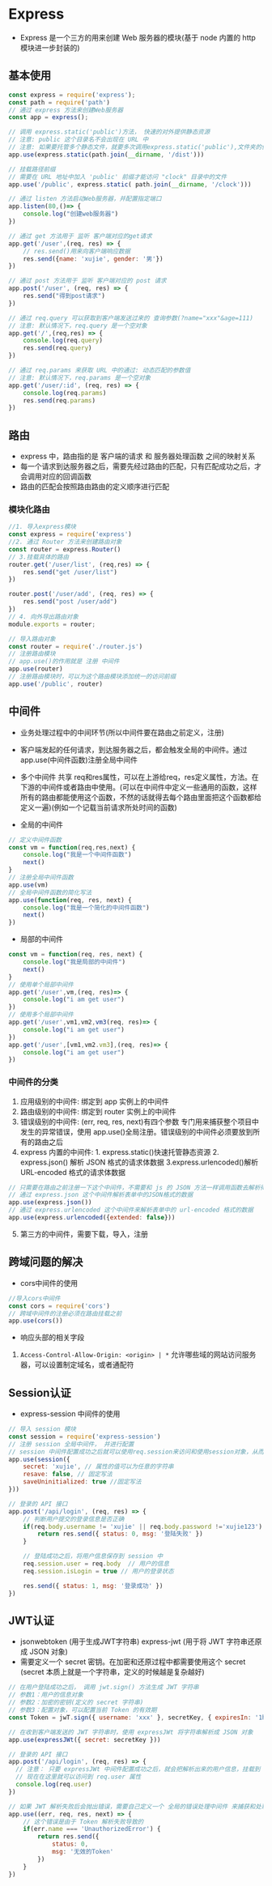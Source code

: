 # Express

* Express 是一个三方的用来创建 Web 服务器的模块(基于 node 内置的 http 模块进一步封装的)

## 基本使用

```js
const express = require('express');
const path = require('path')
// 通过 express 方法来创建Web服务器
const app = express();

// 调用 express.static('public')方法， 快速的对外提供静态资源
// 注意: public 这个目录名不会出现在 URL 中
// 注意: 如果要托管多个静态文件，就要多次调用express.static('public'),文件夹的优先级和文件夹的调用顺序一致
app.use(express.static(path.join(__dirname, '/dist')))

// 挂载路径前缀
// 需要在 URL 地址中加入 'public' 前缀才能访问 "clock" 目录中的文件
app.use('/public', express.static( path.join(__dirname, '/clock')))

// 通过 listen 方法启动Web服务器，并配置指定端口
app.listen(80,()=> {
    console.log("创建web服务器")
})

// 通过 get 方法用于 监听 客户端对应的get请求
app.get('/user',(req, res) => {
    // res.send()用来向客户端响应数据
    res.send({name: 'xujie', gender: '男'})
})

// 通过 post 方法用于 监听 客户端对应的 post 请求
app.post('/user', (req, res) => {
    res.send("得到post请求")
})

// 通过 req.query 可以获取到客户端发送过来的 查询参数(?name="xxx"&age=111)
// 注意: 默认情况下，req.query 是一个空对象
app.get('/',(req,res) => {
    console.log(req.query)
    res.send(req.query)
})

// 通过 req.params 来获取 URL 中的通过: 动态匹配的参数值
// 注意: 默认情况下，req.params 是一个空对象
app.get('/user/:id', (req, res) => {
    console.log(req.params)
    res.send(req.params)
})
```

## 路由

* express 中，路由指的是 客户端的请求 和 服务器处理函数 之间的映射关系
* 每一个请求到达服务器之后，需要先经过路由的匹配，只有匹配成功之后，才会调用对应的回调函数
* 路由的匹配会按照路由路由的定义顺序进行匹配

### 模块化路由

```js
//1. 导入express模块
const express = require('express')
//2. 通过 Router 方法来创建路由对象
const router = express.Router()
// 3.挂载具体的路由
router.get('/user/list', (req,res) => {
    res.send("get /user/list")
})

router.post('/user/add', (req, res) => {
    res.send("post /user/add")
})
// 4. 向外导出路由对象
module.exports = router;

// 导入路由对象
const router = require('./router.js')
// 注册路由模块
// app.use()的作用就是 注册 中间件
app.use(router)
// 注册路由模块时，可以为这个路由模块添加统一的访问前缀
app.use('/public', router)

```

## 中间件

* 业务处理过程中的中间环节(所以中间件要在路由之前定义，注册)
* 客户端发起的任何请求，到达服务器之后，都会触发全局的中间件。通过app.use(中间件函数)注册全局中间件
* 多个中间件 共享 req和res属性，可以在上游给req，res定义属性，方法。在下游的中间件或者路由中使用。(可以在中间件中定义一些通用的函数，这样所有的路由都能使用这个函数，不然的话就得去每个路由里面把这个函数都给定义一遍)(例如一个记载当前请求所处时间的函数)
  
* 全局的中间件

```js
// 定义中间件函数
const vm = function(req,res,next) {
    console.log("我是一个中间件函数")
    next()
}
// 注册全局中间件函数
app.use(vm)
// 全局中间件函数的简化写法
app.use(function(req, res, next) {
    console.log("我是一个简化的中间件函数")
    next()
})
```

* 局部的中间件

```js
const vm = function(req, res, next) {
    console.log("我是局部的中间件")
    next()
}
// 使用单个局部中间件
app.get('/user',vm,(req, res)=> {
    console.log("i am get user")
})
// 使用多个局部中间件
app.get('/user',vm1,vm2,vm3(req, res)=> {
    console.log("i am get user")
})
app.get('/user',[vm1,vm2.vm3],(req, res)=> {
    console.log("i am get user")
})
```

### 中间件的分类

1. 应用级别的中间件: 绑定到 app 实例上的中间件
2. 路由级别的中间件: 绑定到 router 实例上的中间件
3. 错误级别的中间件: (err, req, res, next)有四个参数 专门用来捕获整个项目中发生的异常错误，使用 app.use()全局注册。错误级别的中间件必须要放到所有的路由之后
4. express 内置的中间件: 1. express.static()快速托管静态资源 2. express.json() 解析 JSON 格式的请求体数据 3.express.urlencoded()解析 URL-encoded 格式的请求体数据

```js
// 只需要在路由之前注册一下这个中间件，不需要和 js 的 JSON 方法一样调用函数去解析得到的数据。
// 通过 express.json 这个中间件解析表单中的JSON格式的数据
app.use(express.json())
// 通过 express.urlencoded 这个中间件来解析表单中的 url-encoded 格式的数据
app.use(express.urlencoded({extended: false}))

```

5. 第三方的中间件，需要下载，导入，注册

## 跨域问题的解决

* cors中间件的使用

```js
//导入cors中间件
const cors = require('cors')
// 跨域中间件的注册必须在路由挂载之前
app.use(cors())
```

* 响应头部的相关字段

1. ```Access-Control-Allow-Origin: <origin> | *``` 允许哪些域的网站访问服务器，可以设置制定域名，或者通配符

## Session认证

* express-session 中间件的使用

```js
// 导入 session 模块
const session = require('express-session')
// 注册 session 全局中间件， 并进行配置
// session 中间件配置成功之后就可以使用req.session来访问和使用session对象，从而存储用户的关键信息
app.use(session({
    secret: 'xujie', // 属性的值可以为任意的字符串
    resave: false, // 固定写法
    saveUninitialized: true //固定写法
}))

// 登录的 API 接口
app.post('/api/login', (req, res) => {
    // 判断用户提交的登录信息是否正确
    if(req.body.username != 'xujie' || req.body.password !='xujie123') {
        return res.send({ status: 0, msg: '登陆失败' })
    }

    // 登陆成功之后，将用户信息保存到 session 中
    req.session.user = req.body  // 用户的信息
    req.session.isLogin = true // 用户的登录状态

    res.send({ status: 1, msg: '登录成功' })
})
```

## JWT认证

* jsonwebtoken (用于生成JWT字符串)  express-jwt (用于将 JWT 字符串还原成 JSON 对象)
* 需要定义一个 secret 密钥。在加密和还原过程中都需要使用这个 secret (secret 本质上就是一个字符串，定义的时候越是复杂越好)

```js
// 在用户登陆成功之后， 调用 jwt.sign() 方法生成 JWT 字符串
// 参数1：用户的信息对象
// 参数2：加密的密钥(定义的 secret 字符串)
// 参数3：配置对象，可以配置当前 Token 的有效期
const Token = jwT.sign({ username: 'xxx' }, secretKey, { expiresIn: '1h' })

// 在收到客户端发送的 JWT 字符串时，使用 expressJWt 将字符串解析成 JSON 对象
app.use(expressJWt({ secret: secretKey }))

// 登录的 API 接口
app.post('/api/login', (req, res) => {
  // 注意： 只要 expressJWt 中间件配置成功之后，就会把解析出来的用户信息，挂载到 req.user 属性上
  // 现在在这里就可以访问到 req.user 属性
  console.log(req.user)
})

// 如果 JWT 解析失败后会抛出错误，需要自己定义一个 全局的错误处理中间件 来捕获和处理错误
app.use((err, req, res, next) => {
    // 这个错误是由于 Token 解析失败导致的
    if(err.name === 'UnauthorizedError') {
        return res.send({
            status: 0,
            msg: '无效的Token'
        })
    }
})
```
